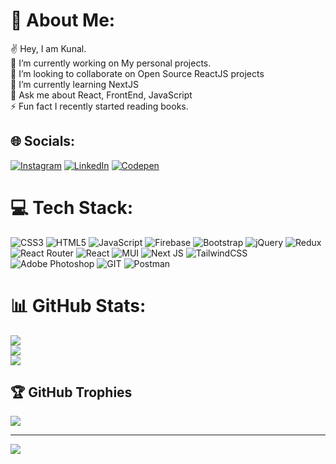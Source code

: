 # 💫 About Me:
✌ Hey, I am Kunal.<br>🔭 I’m currently working on My personal projects.<br>👯 I’m looking to collaborate on Open Source ReactJS projects<br>🌱 I’m currently learning NextJS<br>💬 Ask me about React, FrontEnd, JavaScript<br>⚡ Fun fact I recently started reading books.


## 🌐 Socials:
[![Instagram](https://img.shields.io/badge/Instagram-%23E4405F.svg?logo=Instagram&logoColor=white)](/kunal_choudhary) [![LinkedIn](https://img.shields.io/badge/LinkedIn-%230077B5.svg?logo=linkedin&logoColor=white)](https://www.linkedin.com/in/kunal-01748220b/) [![Codepen](https://img.shields.io/badge/Codepen-000000?style=for-the-badge&logo=codepen&logoColor=white)](https://codepen.io/https://codepen.io/kunal-the-vuer) 

# 💻 Tech Stack:
![CSS3](https://img.shields.io/badge/css3-%231572B6.svg?style=for-the-badge&logo=css3&logoColor=white) ![HTML5](https://img.shields.io/badge/html5-%23E34F26.svg?style=for-the-badge&logo=html5&logoColor=white) ![JavaScript](https://img.shields.io/badge/javascript-%23323330.svg?style=for-the-badge&logo=javascript&logoColor=%23F7DF1E) ![Firebase](https://img.shields.io/badge/firebase-%23039BE5.svg?style=for-the-badge&logo=firebase) ![Bootstrap](https://img.shields.io/badge/bootstrap-%23563D7C.svg?style=for-the-badge&logo=bootstrap&logoColor=white) ![jQuery](https://img.shields.io/badge/jquery-%230769AD.svg?style=for-the-badge&logo=jquery&logoColor=white) ![Redux](https://img.shields.io/badge/redux-%23593d88.svg?style=for-the-badge&logo=redux&logoColor=white) ![React Router](https://img.shields.io/badge/React_Router-CA4245?style=for-the-badge&logo=react-router&logoColor=white) ![React](https://img.shields.io/badge/react-%2320232a.svg?style=for-the-badge&logo=react&logoColor=%2361DAFB) ![MUI](https://img.shields.io/badge/MUI-%230081CB.svg?style=for-the-badge&logo=material-ui&logoColor=white) ![Next JS](https://img.shields.io/badge/Next-black?style=for-the-badge&logo=next.js&logoColor=white) ![TailwindCSS](https://img.shields.io/badge/tailwindcss-%2338B2AC.svg?style=for-the-badge&logo=tailwind-css&logoColor=white) ![Adobe Photoshop](https://img.shields.io/badge/adobephotoshop-%2331A8FF.svg?style=for-the-badge&logo=adobephotoshop&logoColor=white) ![GIT](https://img.shields.io/badge/Git-fc6d26?style=for-the-badge&logo=git&logoColor=white) ![Postman](https://img.shields.io/badge/Postman-FF6C37?style=for-the-badge&logo=postman&logoColor=white)
# 📊 GitHub Stats:
![](https://github-readme-stats.vercel.app/api?username=7Ronnie&theme=dark&hide_border=false&include_all_commits=false&count_private=true)<br/>
![](https://github-readme-streak-stats.herokuapp.com/?user=7Ronnie&theme=dark&hide_border=false)<br/>
![](https://github-readme-stats.vercel.app/api/top-langs/?username=7Ronnie&theme=dark&hide_border=false&include_all_commits=false&count_private=true&layout=compact)

## 🏆 GitHub Trophies
![](https://github-profile-trophy.vercel.app/?username=7Ronnie&theme=radical&no-frame=false&no-bg=true&margin-w=4)

---
[![](https://visitcount.itsvg.in/api?id=7Ronnie&icon=0&color=0)](https://visitcount.itsvg.in)

<!-- Proudly created with GPRM ( https://gprm.itsvg.in ) -->
